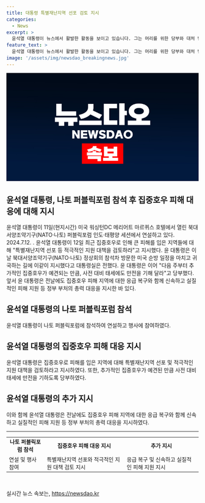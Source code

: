 ```yaml
---
title: 대통령 특별재난지역 선포 검토 지시
categories:
  - News
excerpt: >
  윤석열 대통령이 뉴스에서 활발한 활동을 보이고 있습니다. 그는 머리를 위한 당부와 대처 방안을 통해 최근 집중호우 피해를 입은 지역들을 지원하고자 합니다. 이러한 행동은 눈에 띄며, 그의 리더십을 강조하며 현안에 빠르고 신속하게 대응하고자 하는 뜻을 보여줍니다.
feature_text: >
  윤석열 대통령이 뉴스에서 활발한 활동을 보이고 있습니다. 그는 머리를 위한 당부와 대처 방안을 통해 최근 집중호우 피해를 입은 지역들을 지원하고자 합니다. 이러한 행동은 눈에 띄며, 그의 리더십을 강조하며 현안에 빠르고 신속하게 대응하고자 하는 뜻을 보여줍니다.
image: '/assets/img/newsdao_breakingnews.jpg'
---
```


<p><img src="/assets/img/newsdao_breakingnews.jpg" alt="ranknews 속보" /></p>

<h2>윤석열 대통령, 나토 퍼블릭포럼 참석 후 집중호우 피해 대응에 대해 지시</h2>

<p data-ke-size="size16">윤석열 대통령이 11일(현지시간) 미국 워싱턴DC 메리어트 마르퀴스 호텔에서 열린 북대서양조약기구(NATO·나토) 퍼블릭포럼 인도·태평양 세션에서 연설하고 있다. 2024.7.12. . 윤석열 대통령이 12일 최근 집중호우로 인해 큰 피해를 입은 지역들에 대해 "특별재난지역 선포 등 적극적인 지원 대책을 검토하라"고 지시했다. 윤 대통령은 이날 북대서양조약기구(NATO·나토) 정상회의 참석차 방문한 미국 순방 일정을 마치고 귀국하는 길에 이같이 지시했다고 대통령실은 전했다. 윤 대통령은 이어 "다음 주부터 추가적인 집중호우가 예견되는 만큼, 사전 대비 태세에도 만전을 기해 달라"고 당부했다. 앞서 윤 대통령은 전날에도 집중호우 피해 지역에 대한 응급 복구와 함께 신속하고 실질적인 피해 지원 등 정부 부처의 총력 대응을 지시한 바 있다.</p>

<h2 data-ke-size="size26">윤석열 대통령의 나토 퍼블릭포럼 참석</h2>

<p data-ke-size="size16">윤석열 대통령이 나토 퍼블릭포럼에 참석하여 연설하고 행사에 참여하였다.</p>

<h2 data-ke-size="size26">윤석열 대통령의 집중호우 피해 대응 지시</h2>

<p data-ke-size="size16">윤석열 대통령은 집중호우로 피해를 입은 지역에 대해 특별재난지역 선포 및 적극적인 지원 대책을 검토하라고 지시하였다. 또한, 추가적인 집중호우가 예견된 만큼 사전 대비 태세에 만전을 기하도록 당부하였다.</p>

<h2 data-ke-size="size26">윤석열 대통령의 추가 지시</h2>

<p data-ke-size="size16">이와 함께 윤석열 대통령은 전날에도 집중호우 피해 지역에 대한 응급 복구와 함께 신속하고 실질적인 피해 지원 등 정부 부처의 총력 대응을 지시하였다.</p>

<hr>

<table>
  <tr>
    <td style="text-align: center; height: 17px;"><b>나토 퍼블릭포럼 참석</b></td>
    <td style="text-align: center; height: 17px;"><b>집중호우 피해 대응 지시</b></td>
    <td style="text-align: center; height: 17px;"><b>추가 지시</b></td>
  </tr>
  <tr>
    <td>연설 및 행사 참여</td>
    <td>특별재난지역 선포와 적극적인 지원 대책 검토 지시</td>
    <td>응급 복구 및 신속하고 실질적인 피해 지원 지시</td>
  </tr>
</table>

<p data-ke-size="size16">&nbsp;</p>
실시간 뉴스 속보는, <a href="https://newsdao.kr" rel="dofollow">https://newsdao.kr</a>


